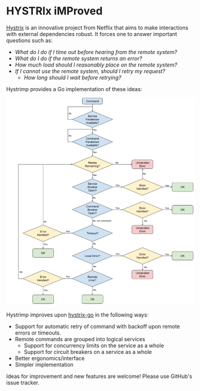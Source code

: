 HYSTRIx iMProved
===================
[Hystrix](https://github.com/Netflix/Hystrix) is an innovative project from Netflix that aims to make interactions with external dependencies robust. It forces one to answer important questions such as:

* *What do I do if I time out before hearing from the remote system?*
* *What do I do if the remote system returns an error?*
* *How much load should I reasonably place on the remote system?*
* *If I cannot use the remote system, should I retry my request?*
   * *How long should I wait before retrying?* 

Hystrimp provides a Go implementation of these ideas:

![Hystrix Flow](flow.png)

Hystrimp improves upon [hystrix-go](https://github.com/afex/hystrix-go) in the following ways:

* Support for automatic retry of command with backoff upon remote errors or timeouts.
* Remote commands are grouped into logical services
   * Support for concurrency limits on the service as a whole
   * Support for circuit breakers on a service as a whole
* Better ergonomics/interface
* Simpler implementation

Ideas for improvement and new features are welcome! Please use GitHub's issue tracker.
